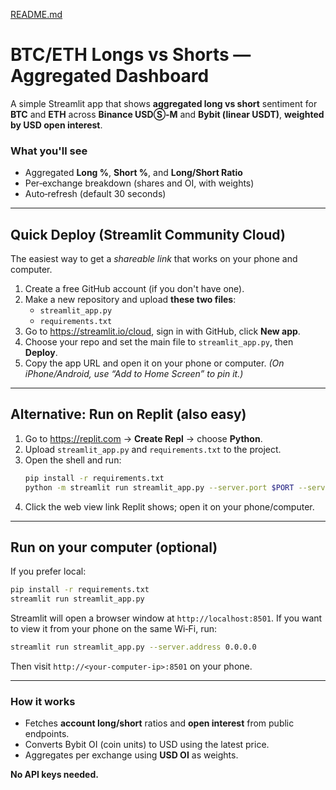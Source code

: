 [README.md](https://github.com/user-attachments/files/22666531/README.md)
# BTC/ETH Longs vs Shorts — Aggregated Dashboard

A simple Streamlit app that shows **aggregated long vs short** sentiment for **BTC** and **ETH** across **Binance USDⓈ‑M** and **Bybit (linear USDT)**, **weighted by USD open interest**.

### What you'll see
- Aggregated **Long %**, **Short %**, and **Long/Short Ratio**
- Per‑exchange breakdown (shares and OI, with weights)
- Auto‑refresh (default 30 seconds)

---

## Quick Deploy (Streamlit Community Cloud)
The easiest way to get a *shareable link* that works on your phone and computer.

1. Create a free GitHub account (if you don't have one).
2. Make a new repository and upload **these two files**:
   - `streamlit_app.py`
   - `requirements.txt`
3. Go to https://streamlit.io/cloud, sign in with GitHub, click **New app**.
4. Choose your repo and set the main file to `streamlit_app.py`, then **Deploy**.
5. Copy the app URL and open it on your phone or computer. *(On iPhone/Android, use “Add to Home Screen” to pin it.)*

---

## Alternative: Run on Replit (also easy)
1. Go to https://replit.com → **Create Repl** → choose **Python**.
2. Upload `streamlit_app.py` and `requirements.txt` to the project.
3. Open the shell and run:
   ```bash
   pip install -r requirements.txt
   python -m streamlit run streamlit_app.py --server.port $PORT --server.address 0.0.0.0
   ```
4. Click the web view link Replit shows; open it on your phone/computer.

---

## Run on your computer (optional)
If you prefer local:
```bash
pip install -r requirements.txt
streamlit run streamlit_app.py
```
Streamlit will open a browser window at `http://localhost:8501`. If you want to view it from your phone on the same Wi‑Fi, run:
```bash
streamlit run streamlit_app.py --server.address 0.0.0.0
```
Then visit `http://<your-computer-ip>:8501` on your phone.

---

### How it works
- Fetches **account long/short** ratios and **open interest** from public endpoints.
- Converts Bybit OI (coin units) to USD using the latest price.
- Aggregates per exchange using **USD OI** as weights.

**No API keys needed.**
